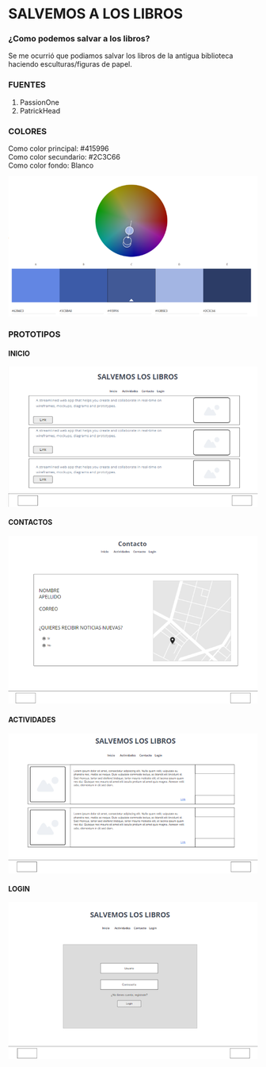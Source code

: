 # SALVEMOS A LOS LIBROS

### ¿Como podemos salvar a los libros?

Se me ocurrió que podiamos salvar los libros de la antigua biblioteca haciendo esculturas/figuras de papel.

### FUENTES

1. PassionOne
2. PatrickHead

### COLORES 

Como color principal: #415996 <br>
Como color secundario: #2C3C66 <br>
Como color fondo: Blanco

![COLORES](./assets/images/COLORES(2).png)

### PROTOTIPOS
#### INICIO
![PROT.INDEX](./prototipos/Inicio.png)
#### CONTACTOS
![PROT.CONTACTOS](./prototipos/contacto.png)
#### ACTIVIDADES
![PROT.ACTIVIDADES](./prototipos/actividades.png)
#### LOGIN
![PROT.LOGIN](./prototipos/login.png)
